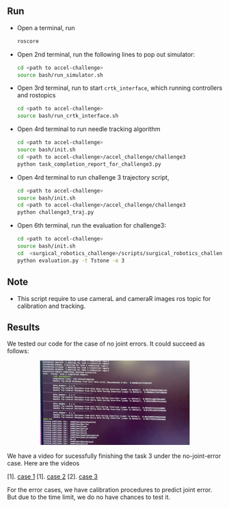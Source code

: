 ## Run

- Open a terminal, run
    ```sh
    roscore
    ```
- Open 2nd terminal, run the following lines to pop out simulator:
    ```sh
    cd <path to accel-challenge>
    source bash/run_simulator.sh
    ```
- Open 3rd terminal, run to start `crtk_interface`, which running controllers and rostopics
    ```sh
    cd <path to accel-challenge>
    source bash/run_crtk_interface.sh
    ```

- Open 4rd terminal to run needle tracking algorithm
    ```sh
    cd <path to accel-challenge>
    source bash/init.sh
    cd <path to accel-challenge>/accel_challenge/challenge3
    python task_completion_report_for_challenge3.py
    ```
- Open 4rd terminal to run challenge 3 trajectory script,
    ```sh
    cd <path to accel-challenge>
    source bash/init.sh
    cd <path to accel-challenge>/accel_challenge/challenge3
    python challenge3_traj.py 
    ```

- Open 6th terminal, run the evaluation for challenge3:
  ```bash
  cd <path to accel-challenge>
  source bash/init.sh
  cd  <surgical_robotics_challenge>/scripts/surgical_robotics_challenge/evaluation
  python evaluation.py -t Tstone -e 3
  ```


## Note

- This script require to use cameraL and cameraR images ros topic for calibration and tracking.


## Results

We tested our code for the case of no joint errors. It could succeed as follows:

<p align="center">
  <img src="/accel_challenge/challenge3/media/sucess_without_joint_error.jpeg" width="350" title="suceed without joint error">
</p>

We have a video for sucessfully finishing the task 3 under the no-joint-error case. Here are the videos

[1]. [case 1](https://mycuhk-my.sharepoint.com:/g/personal/1155135739_link_cuhk_edu_hk/EQ5RWHKIelhEmrkmoWjs-s0BvzU_CM2GonIs82xWp5jY3w?e=WWM86P)
[1]. [case 2](https://mycuhk-my.sharepoint.com:/g/personal/1155135739_link_cuhk_edu_hk/ETHtVZcRWlJPqk4J2ge2POMBcmceeFsfaVF0wt4rih8lYw?e=35WBTh)
[2]. [case 3](https://mycuhk-my.sharepoint.com:/g/personal/1155135739_link_cuhk_edu_hk/EU4yhznuLa1Pr3MJ3ycrt7IBbz8XnLL_cSnGFdgA2NpTCA?e=6oBg3T)

For the error cases, we have calibration procedures to predict joint error. But due to the time limit, we do no have chances to test it.

